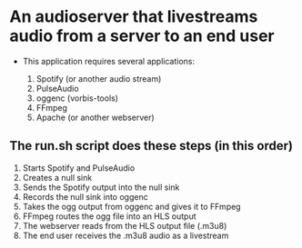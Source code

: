# An audioserver that livestreams audio from a server to an end user

* This application requires several applications:

  1. Spotify (or another audio stream)  
  2. PulseAudio
  3. oggenc (vorbis-tools)
  4. FFmpeg
  5. Apache (or another webserver)

## The run.sh script does these steps (**in this order**)

1. Starts Spotify and PulseAudio
2. Creates a null sink
3. Sends the Spotify output into the null sink
4. Records the null sink into oggenc
5. Takes the ogg output from oggenc and gives it to FFmpeg
6. FFmpeg routes the ogg file into an HLS output
7. The webserver reads from the HLS output file (.m3u8)
8. The end user receives the .m3u8 audio as a livestream


